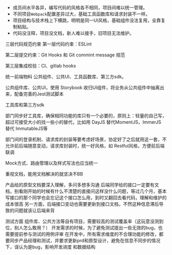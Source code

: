 -   成员间水平各异，编写代码的风格各不相同，项目间难以统一管理。
-   不同项目`Webpack`配置差异过大，基础工具函数库和请求封装不一样。
-   项目结构与技术栈上下横跳，明明是同一UI风格，基础组件没法复用，全靠复制粘贴。
-   代码没注释，项目没文档，新人难以接手，旧项目无法维护。

三层代码规范约束
第一层代码约束：ESLint

第二层提交约束：Git Hooks 和 Git commint message 规范

第三层集成校验：CI、gitlab hooks

统一前端物料
公共组件、公共UI、工具函数库、第三方sdk。

公共组件库、公共UI，使用 Storybook 收归UI组件，将业务从公共组件中抽离出来，配备完善的Jest测试脚本

工具库和第三方sdk

部门同步好工具库，确保相同功能的库只有一个必要的，原则上：轻量的自己写，超过可接受大小的找一些小的替代，比如用 DayJS 替代MomentJS，ImmerJS 替代 ImmutableJS等

部门间的登录机制、请求库的封装等要考虑好场景，协定好了之后就用这一套，不允许前后端随意变动，请求库封装时，统一好风格，如 Restful风格，方便前后端联调

Mock方式、路由管理以及样式写法也应当统一

重视文档，能用文档解决的就坚决不BB

产品给的原型文档要深入理解，多问多想多沟通
后端同学给的接口一定要有文档，别看刚开始的时候有什么不清楚的直接问这样没什么问题，等过几个月，基本写接口的那个同学也会忘记这个接口怎么用，到时又翻回去看代码，理解和维护的成本很高
另一方面，后端接口变动也需要更新到接口文档，不然这种信息滞后导致的问题就该让后端来背

测试方面
组件库、公共方法等自有项目，需要较高的测试覆盖率（这玩意没测到位，别人怎么敢用？）
开发需求的时候，为了避免测试提出一些无效的bug，也需要提前参与测试的用例评审
在开发中，所有需求维度的不合理功能的修改，都要同步产品经理和测试，并要求更新prd和原型设计，避免在信息不同步的情况下，误认为是bug，影响开发进度
和数据结构